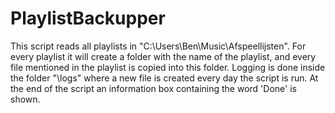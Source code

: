 PlaylistBackupper
=================
This script reads all playlists in "C:\Users\Ben\Music\Afspeellijsten".
For every playlist it will create a folder with the name of the playlist, and every file mentioned in the playlist is copied into this folder.
Logging is done inside the folder "\logs" where a new file is created every day the script is run.
At the end of the script an information box containing the word 'Done' is shown.